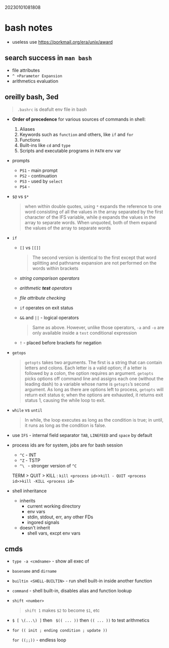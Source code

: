 20230101081808

# bash notes

* useless use
https://porkmail.org/era/unix/award

## search success in `man bash`

* file attributes
* `^ +Parameter Expansion`
* arithmetics evaluation

## oreilly bash, 3ed

> `.bashrc` is deafult env file in bash

* **Order of precedence** for various sources of commands in shell:

  1. Aliases
  2. Keywords such as `function` and others, like `if` and `for`
  3. Functions
  4. Built-ins like `cd` and `type`
  5. Scripts and executable programs in `PATH`  env var

* prompts
  * `PS1` - main prompt
  * `PS2` - continuation
  * `PS3` - used by `select`
  * `PS4` -

* `$@` vs `$*`

  > when  within double quotes, using `*` expands the reference to one word
  > consisting of all the values in the array separated by the first character
  > of the IFS variable, while `@` expands the values in the array to separate
  > words. When unquoted, both of them expand the values of the array
  > to separate words

* `if`
  * `[]` vs `[[]]`

    > The second version is identical to the first except that word splitting
    > and pathname expansion are not performed on the words within brackets

  * *string comparison operators*
  * *arithmetic **test** operators*
  * *file attribute checking*
  * `if` operates on exit status
  * `&&` and `||` - logical operators

    > Same as above. However, unlike those operators, `-a` and `-o` are only
    > available inside a `test` conditional expression

  * `!` - placed before brackets for negation

* `getops`

  > `getopts` takes two arguments. The first is a string that can contain
  > letters and colons. Each letter is a valid option; if a letter is followed
  > by a colon, the option requires an argument. `getopts` picks options off
  > command line and assigns each one (without the leading dash) to a variable
  > whose name is `getopts`’s second argument. As long as there are options
  > left
  > to process, `getopts` will return exit status `0`; when the options are
  > exhausted, it returns exit status 1, causing the while loop to exit.

* `while` vs `until`

  > In while, the loop executes as long as the condition is true; in until,
  > it runs as long as the condition is false.

* use `IFS` - internal field separator
  `TAB`, `LINEFEED` and `space` by default

* process ids are for system, jobs are for bash session

  * `^C` - INT
  * `^Z` - TSTP
  * `^\ ` - stronger version of `^C`

  TERM > QUIT > KILL : `kill <process id>`>`kill - QUIT <process id>`>`kill -KILL <process id>`

* shell inheritance
  * inherits
    * current working directory
    * env vars
    * stdin, stdout, err, any other FDs
    * ingored signals
  * doesn't inherit
    * shell vars, excpt env vars

## cmds

* `type -a <cmdname>` - show all exec of <cmdname>
* `basename` and `dirname`
* `builtin <SHELL-BUILTIN>` - run shell built-in inside another function

* `command` - shell built-in, disables alias and function lookup

* `shift <number>`

  > `shift 1` makes `$2` to become `$1`, etc

* `$ [ \(...\) ]` then ` $(( ... ))` then `(( ... ))` to test arithmetics

* `for (( init ; ending condition ; update ))`

  `for ((;;))` - endless loop
